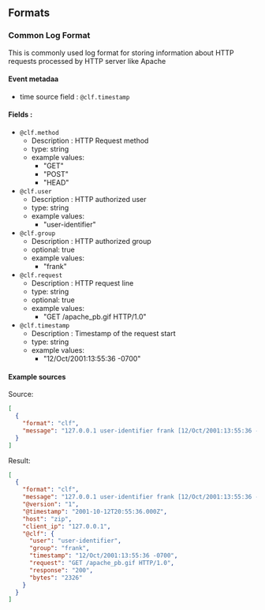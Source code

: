 Formats
-------

### Common Log Format
This is commonly used log format for storing information about HTTP requests processed by HTTP server like Apache
#### Event metadaa
* time source field : `@clf.timestamp`

#### Fields :
* `@clf.method`
  * Description : HTTP Request method
  * type: string
  * example values:
    * "GET"
    * "POST"
    * "HEAD"
* `@clf.user`
  * Description : HTTP authorized user
  * type: string
  * example values:
    * "user-identifier"
* `@clf.group`
  * Description : HTTP authorized group
  * optional: true
  * example values:
    * "frank"
* `@clf.request`
  * Description : HTTP request line
  * type: string
  * optional: true
  * example values:
    * "GET /apache_pb.gif HTTP/1.0"
* `@clf.timestamp`
  * Description : Timestamp of the request start
  * type: string
  * example values:
    * "12/Oct/2001:13:55:36 -0700"

#### Example sources
Source:
```json
[
  {
    "format": "clf",
    "message": "127.0.0.1 user-identifier frank [12/Oct/2001:13:55:36 -0700] \"GET /apache_pb.gif HTTP/1.0\" 200 2326"
  }
]
```
Result:
```json
[
  {
    "format": "clf",
    "message": "127.0.0.1 user-identifier frank [12/Oct/2001:13:55:36 -0700] \"GET /apache_pb.gif HTTP/1.0\" 200 2326",
    "@version": "1",
    "@timestamp": "2001-10-12T20:55:36.000Z",
    "host": "zip",
    "client_ip": "127.0.0.1",
    "@clf": {
      "user": "user-identifier",
      "group": "frank",
      "timestamp": "12/Oct/2001:13:55:36 -0700",
      "request": "GET /apache_pb.gif HTTP/1.0",
      "response": "200",
      "bytes": "2326"
    }
  }
]
```
